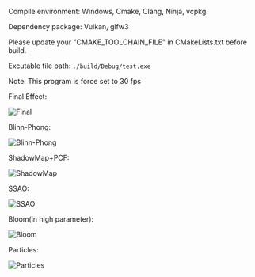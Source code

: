 Compile environment: Windows, Cmake, Clang, Ninja, vcpkg

Dependency package: Vulkan, glfw3

Please update your "CMAKE_TOOLCHAIN_FILE" in CMakeLists.txt before build.

Excutable file path: `./build/Debug/test.exe`

Note: This program is force set to 30 fps



Final Effect:

![Final](D:\Project\MyVulkanRender\demo_effect\Final.png)

Blinn-Phong:

![Blinn-Phong](D:\Project\MyVulkanRender\demo_effect\Blinn-Phong.png)

ShadowMap+PCF:

![ShadowMap](D:\Project\MyVulkanRender\demo_effect\ShadowMap.png)

SSAO:

![SSAO](D:\Project\MyVulkanRender\demo_effect\SSAO.png)

Bloom(in high parameter):

![Bloom](D:\Project\MyVulkanRender\demo_effect\Bloom.png)

Particles:

![Particles](D:\Project\MyVulkanRender\demo_effect\Particles.png)
